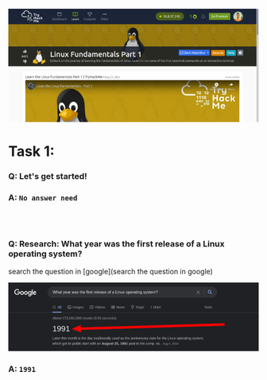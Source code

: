 ![linux](images/fundamentals-part-1.png)

**<h1>Task 1:</h1>**

<h3>Q: Let's get started!</h3>

### A: `No answer need`
<br/>
<br/>
<h3>Q: Research: What year was the first release of a Linux operating system?</h3>

search the question in [google](search the question in google)

![1991](images/1991.png)

### A: `1991`
